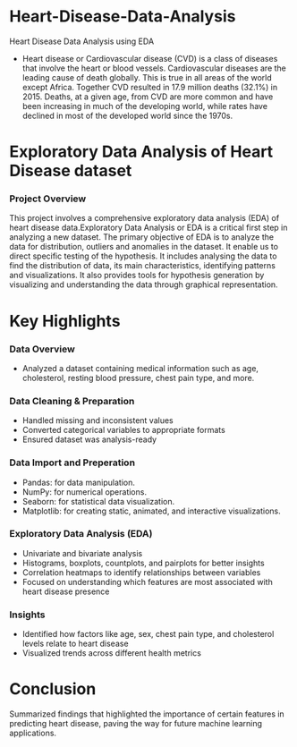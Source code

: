 # Heart-Disease-Data-Analysis
Heart Disease Data Analysis using EDA 
- Heart disease or Cardiovascular disease (CVD) is a class of diseases that involve the heart or blood vessels. Cardiovascular diseases are the leading cause of death globally. This is true in all areas of the world except Africa. Together CVD resulted in 17.9 million deaths (32.1%) in 2015. Deaths, at a given age, from CVD are more common and have been increasing in much of the developing world, while rates have declined in most of the developed world since the 1970s.

# Exploratory Data Analysis of Heart Disease dataset
 ### Project Overview
 This project involves a comprehensive exploratory data analysis (EDA) of heart disease data.Exploratory Data Analysis or EDA is a critical first step in analyzing a new dataset. The primary objective of EDA is to analyze the data for distribution, outliers and anomalies in the dataset. It enable us to direct specific testing of the hypothesis. It includes analysing the data to find the distribution of data, its main characteristics, identifying patterns and visualizations. It also provides tools for hypothesis generation by visualizing and understanding the data through graphical representation.

# Key Highlights
### Data Overview
- Analyzed a dataset containing medical information such as age, cholesterol, resting blood pressure, chest pain type, and more.

### Data Cleaning & Preparation
- Handled missing and inconsistent values
- Converted categorical variables to appropriate formats
- Ensured dataset was analysis-ready

### Data Import and Preperation 
- Pandas: for data manipulation.
- NumPy: for numerical operations.
- Seaborn: for statistical data visualization.
- Matplotlib: for creating static, animated, and interactive visualizations.

### Exploratory Data Analysis (EDA)
 - Univariate and bivariate analysis
 - Histograms, boxplots, countplots, and pairplots for better insights
 - Correlation heatmaps to identify relationships between variables
 - Focused on understanding which features are most associated with heart disease presence

### Insights
  - Identified how factors like age, sex, chest pain type, and cholesterol levels relate to heart disease
  - Visualized trends across different health metrics

 # Conclusion
  Summarized findings that highlighted the importance of certain features in predicting heart disease, paving the way for future machine learning applications.

  
  
